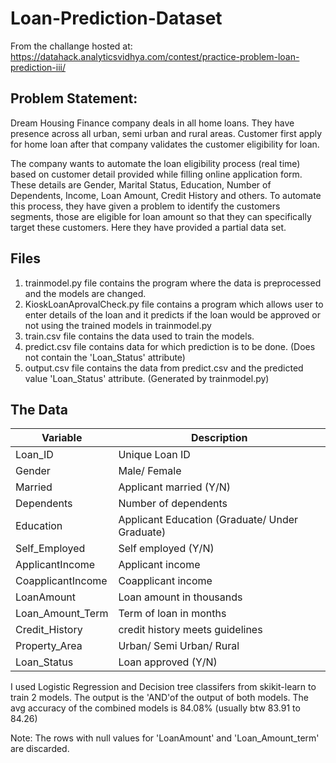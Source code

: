 # Loan-Prediction-Dataset

From the challange hosted at: https://datahack.analyticsvidhya.com/contest/practice-problem-loan-prediction-iii/

## Problem Statement:

Dream Housing Finance company deals in all home loans. They have presence across all urban, semi urban and rural areas. Customer first apply for home loan after that company validates the customer eligibility for loan.

The company wants to automate the loan eligibility process (real time) based on customer detail provided while filling online application form. These details are Gender, Marital Status, Education, Number of Dependents, Income, Loan Amount, Credit History and others. To automate this process, they have given a problem to identify the customers segments, those are eligible for loan amount so that they can specifically target these customers. Here they have provided a partial data set.

## Files

1. trainmodel.py file contains the program where the data is preprocessed and the models are changed.
2. KioskLoanAprovalCheck.py file contains a program which allows user to enter details of the loan and it predicts if the loan would be approved or not using the trained models in trainmodel.py
3. train.csv file contains the data used to train the models.
4. predict.csv file contains data for which prediction is to be done. (Does not contain the 'Loan_Status' attribute)
5. output.csv file contains the data from predict.csv and the predicted value 'Loan_Status' attribute. (Generated by trainmodel.py)

## The Data

Variable | Description
----------|--------------
Loan_ID | Unique Loan ID
Gender | Male/ Female
Married | Applicant married (Y/N)
Dependents | Number of dependents
Education | Applicant Education (Graduate/ Under Graduate)
Self_Employed | Self employed (Y/N)
ApplicantIncome | Applicant income
CoapplicantIncome | Coapplicant income
LoanAmount | Loan amount in thousands
Loan_Amount_Term | Term of loan in months
Credit_History | credit history meets guidelines
Property_Area | Urban/ Semi Urban/ Rural
Loan_Status | Loan approved (Y/N)

I used Logistic Regression and Decision tree classifers from skikit-learn to train 2 models. The output is the 'AND'of the output of both models. The avg accuracy of the combined models is 84.08% (usually btw 83.91 to 84.26)
 
Note: The rows with null values for 'LoanAmount' and 'Loan_Amount_term' are discarded.


